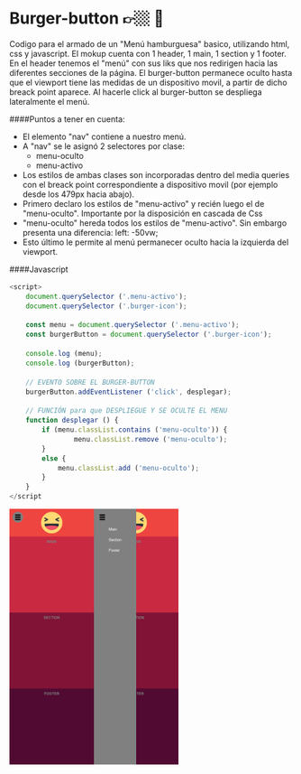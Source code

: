 # Burger-button 👉🏼 🍔
Codigo para el armado de un "Menú hamburguesa"  basico, utilizando html, css y javascript. El mokup cuenta con 1 header, 1 main, 1 section y 1 footer. En el header tenemos el "menú" con sus liks que nos redirigen hacia las diferentes secciones de la página. El burger-button permanece oculto hasta que el viewport tiene las medidas de un dispositivo movil, a partir de dicho breack point aparece. Al hacerle click al burger-button se despliega lateralmente el menú.

####Puntos a tener en cuenta:

- El elemento "nav" contiene a nuestro menú.
- A "nav" se le asignó 2 selectores por clase: 
	- menu-oculto
	- menu-activo
- Los estilos de ambas clases son incorporadas dentro del media queries con el breack point correspondiente a dispositivo movil (por ejemplo desde los 479px hacia abajo).
- Primero declaro los estilos de "menu-activo" y recién luego el de "menu-oculto". Importante por la disposición en cascada de Css
- "menu-oculto" hereda todos los estilos de "menu-activo". Sin embargo presenta una diferencia: left: -50vw;
- Esto último le permite al menú permanecer oculto hacia la izquierda del viewport.

####Javascript
```javascript
<script>
	document.querySelector ('.menu-activo');
    document.querySelector ('.burger-icon');

	const menu = document.querySelector ('.menu-activo');
    const burgerButton = document.querySelector ('.burger-icon');

	console.log (menu);
    console.log (burgerButton);
	
	// EVENTO SOBRE EL BURGER-BUTTON
    burgerButton.addEventListener ('click', desplegar);
	
	// FUNCIÓN para que DESPLIEGUE Y SE OCULTE EL MENU
    function desplegar () {
        if (menu.classList.contains ('menu-oculto')) {
                menu.classList.remove ('menu-oculto');
        }
        else {
            menu.classList.add ('menu-oculto');
        }
    }
</script
```
<div style="display: flex;">
    <img src="img/screeshot1.png" alt="" style="width: 150px;">
    <img src="img/screenshot2.png" alt="" style="width: 150px;">
</div>